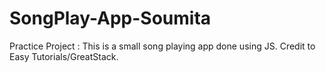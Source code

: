 # SongPlay-App-Soumita
Practice Project : This is a small song playing app done using JS. Credit to Easy Tutorials/GreatStack.

